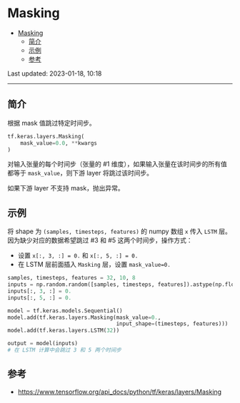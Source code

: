 # Masking

- [Masking](#masking)
  - [简介](#简介)
  - [示例](#示例)
  - [参考](#参考)

Last updated: 2023-01-18, 10:18
****

## 简介

根据 mask 值跳过特定时间步。

```python
tf.keras.layers.Masking(
    mask_value=0.0, **kwargs
)
```

对输入张量的每个时间步（张量的 #1 维度），如果输入张量在该时间步的所有值都等于 `mask_value`，则下游 layer 将跳过该时间步。

如果下游 layer 不支持 mask，抛出异常。

## 示例

将 shape 为 `(samples, timesteps, features)` 的 numpy 数组 `x` 传入 `LSTM` 层。因为缺少对应的数据希望跳过 #3 和 #5 这两个时间步，操作方式：

- 设置 `x[:, 3, :] = 0.` 和 `x[:, 5, :] = 0.`
- 在 LSTM 层前面插入 `Masking` 层，设置 `mask_value=0.`

```py
samples, timesteps, features = 32, 10, 8
inputs = np.random.random([samples, timesteps, features]).astype(np.float32)
inputs[:, 3, :] = 0.
inputs[:, 5, :] = 0.

model = tf.keras.models.Sequential()
model.add(tf.keras.layers.Masking(mask_value=0.,
                                  input_shape=(timesteps, features)))
model.add(tf.keras.layers.LSTM(32))

output = model(inputs)
# 在 LSTM 计算中会跳过 3 和 5 两个时间步
```

## 参考

- https://www.tensorflow.org/api_docs/python/tf/keras/layers/Masking
